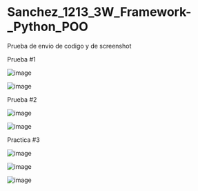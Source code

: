 # Sanchez_1213_3W_Framework-_Python_POO
Prueba de envio de codigo y de screenshot

Prueba #1

![image](https://github.com/user-attachments/assets/424144ed-f1ef-4d94-ac66-c057ffecfcb0)

![image](https://github.com/user-attachments/assets/57ae3d4f-c879-438a-bd40-b0c84b6cd933)

Prueba #2

![image](https://github.com/user-attachments/assets/6a8d5be2-6e4f-4773-a5c9-58945eb7ca09)

![image](https://github.com/user-attachments/assets/582fc07d-d9f5-4979-aecb-fee7329a9a1a)

Practica #3

![image](https://github.com/user-attachments/assets/6480e75b-ad25-4ae0-bf1d-2e61e819a1c2)

![image](https://github.com/user-attachments/assets/c6f91f34-15da-40a5-83e5-fc8ba0dbd696)

![image](https://github.com/user-attachments/assets/cf1c5a70-5091-4526-af97-d1fffcc032ab)




